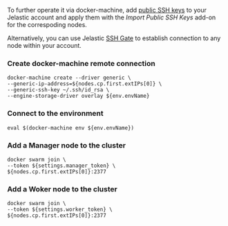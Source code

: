 To further operate it via docker-machine, add [public SSH keys](https://docs.jelastic.com/ssh-add-key) to your Jelastic account and apply them with the <i>Import Public SSH Keys</i> add-on for the correspoding nodes. 

Alternatively, you can use Jelastic [SSH Gate](https://docs.jelastic.com/ssh-gate) to establish connection to any node within your account.

### Create docker-machine remote connection
```
docker-machine create --driver generic \
--generic-ip-address=${nodes.cp.first.extIPs[0]} \
--generic-ssh-key ~/.ssh/id_rsa \
--engine-storage-driver overlay ${env.envName}
```

### Connect to the environment
```
eval $(docker-machine env ${env.envName})
```

### Add a Manager node to the cluster
```
docker swarm join \
--token ${settings.manager_token} \
${nodes.cp.first.extIPs[0]}:2377
```

### Add a Woker node to the cluster
```
docker swarm join \
--token ${settings.worker_token} \
${nodes.cp.first.extIPs[0]}:2377
```

